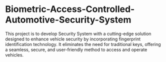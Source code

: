 # Biometric-Access-Controlled-Automotive-Security-System
This project is to develop Security System with a cutting-edge solution designed to enhance vehicle security by incorporating fingerprint identification technology. It eliminates the need for traditional keys, offering a seamless, secure, and user-friendly method to access and operate vehicles.
